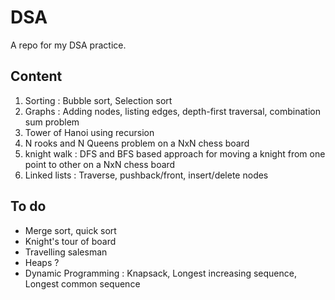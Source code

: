 # DSA
A repo for my DSA practice.

## Content
1. Sorting : Bubble sort, Selection sort
2. Graphs : Adding nodes, listing edges, depth-first traversal, combination sum problem
3. Tower of Hanoi using recursion
4. N rooks and N Queens problem on a NxN chess board
5. knight walk : DFS and BFS based approach for moving a knight from one point to other on a NxN chess board
6. Linked lists : Traverse, pushback/front, insert/delete nodes

## To do
* Merge sort, quick sort
* Knight's tour of board
* Travelling salesman
* Heaps ?
* Dynamic Programming : Knapsack, Longest increasing sequence, Longest common sequence
